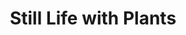 ---
layout: portfolio
title: Still Life with Plants
# FB and Jekyll SEO Tag values
description: Digital illustration of still life with patio pots and plants.
image: /assets/images/portfolio/2016_i_kitchenSoupWatercolor@400w.jpg
# End FB and Jekyll SEO Tag values
categories: 
    - homepage
    - illustration
pretty_category: Illustration
pretty_title: Still Life with Plants
permalink: /portfolio/illustration/still-life
sort_number: 14
masonryimage: /assets/images/portfolio/2020_i_stillLife@400w.jpg
fullsizeimage: /assets/images/portfolio/2020_i_stillLife@1500w.jpg
work_details:
    - Digital artwork, 2020
    - Tools&#58; Procreate, iPad Pro, Apple Pencil
---